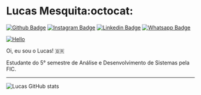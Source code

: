 # Lucas Mesquita:octocat:

[![Github Badge](https://img.shields.io/badge/-Github-000?style=for-the-badge&logo=Github&logoColor=white&link=https://github.com/Tarmiel)](https://github.com/Tarmiel)
[![Instagram Badge](https://img.shields.io/badge/-instagram-orange?style=for-the-badge&logo=instagram&logoColor=white&link=https://github.com/Tarmiel)](https://www.instagram.com/lul_cao/)
[![Linkedin Badge](https://img.shields.io/badge/-Linkedin-blue?style=for-the-badge&logo=Linkedin&logoColor=white&link=https://github.com/Tarmiel)](https://www.linkedin.com/in/lulcao/)
[![Whatsapp Badge](https://img.shields.io/badge/-whatsapp-green?style=for-the-badge&logo=whatsapp&logoColor=white&link=https://github.com/Tarmiel)](https://api.whatsapp.com/send?phone=+5585985691511)


[![Hello](https://github.com/Tarmiel/Tarmiel/blob/master/ezgif.com-resize.gif)](https://tarmiel.github.io/Portfolio/)

 Oi, eu sou o Lucas! 🇧🇷

 Estudante do 5° semestre de Análise e Desenvolvimento de Sistemas pela FIC. 
 <hr>

![Lucas GitHub stats](https://github-readme-stats.anuraghazra1.vercel.app/api?username=Tarmiel&show_icons=true&hide_border=true)
